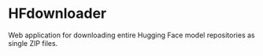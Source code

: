 # HFdownloader
Web application for downloading entire Hugging Face model repositories as single ZIP files.
